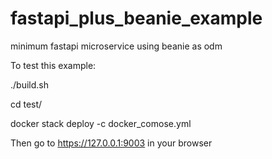 # fastapi_plus_beanie_example
minimum fastapi microservice using beanie as odm


To test this example:

  ./build.sh
  
  cd test/
  
  docker stack deploy -c docker_comose.yml


Then go to https://127.0.0.1:9003 in your browser
